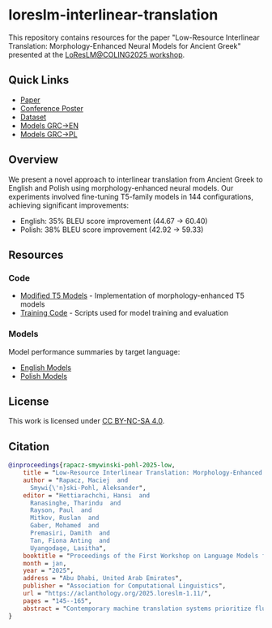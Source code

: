 # loreslm-interlinear-translation

This repository contains resources for the paper "Low-Resource Interlinear Translation: Morphology-Enhanced Neural Models for Ancient Greek" presented at the [LoResLM@COLING2025 workshop](https://loreslm.github.io/).

## Quick Links
- [Paper](https://aclanthology.org/2025.loreslm-1.11/)
- [Conference Poster](./resources/Poster%20-%20LoResLM@COLING2025.pdf)
- [Dataset](https://huggingface.co/datasets/mrapacz/greek-interlinear-translations)
- [Models GRC->EN](./resources/model_table_en.md)
- [Models GRC->PL](./resources/model_table_pl.md)

## Overview

We present a novel approach to interlinear translation from Ancient Greek to English and Polish using morphology-enhanced neural models. Our experiments involved fine-tuning T5-family models in 144 configurations, achieving significant improvements:

- English: 35% BLEU score improvement (44.67 → 60.40)
- Polish: 38% BLEU score improvement (42.92 → 59.33)

## Resources

### Code
- [Modified T5 Models](./morpht5) - Implementation of morphology-enhanced T5 models
- [Training Code](./code) - Scripts used for model training and evaluation

### Models
Model performance summaries by target language:
- [English Models](./resources/model_table_en.md)
- [Polish Models](./resources/model_table_pl.md)

## License

This work is licensed under [CC BY-NC-SA 4.0](https://creativecommons.org/licenses/by-nc-sa/4.0/).

## Citation

```bibtex
@inproceedings{rapacz-smywinski-pohl-2025-low,
    title = "Low-Resource Interlinear Translation: Morphology-Enhanced Neural Models for {A}ncient {G}reek",
    author = "Rapacz, Maciej  and
      Smywi{\'n}ski-Pohl, Aleksander",
    editor = "Hettiarachchi, Hansi  and
      Ranasinghe, Tharindu  and
      Rayson, Paul  and
      Mitkov, Ruslan  and
      Gaber, Mohamed  and
      Premasiri, Damith  and
      Tan, Fiona Anting  and
      Uyangodage, Lasitha",
    booktitle = "Proceedings of the First Workshop on Language Models for Low-Resource Languages",
    month = jan,
    year = "2025",
    address = "Abu Dhabi, United Arab Emirates",
    publisher = "Association for Computational Linguistics",
    url = "https://aclanthology.org/2025.loreslm-1.11/",
    pages = "145--165",
    abstract = "Contemporary machine translation systems prioritize fluent, natural-sounding output with flexible word ordering. In contrast, interlinear translation maintains the source text`s syntactic structure by aligning target language words directly beneath their source counterparts. Despite its importance in classical scholarship, automated approaches to interlinear translation remain understudied. We evaluated neural interlinear translation from Ancient Greek to English and Polish using four transformer-based models: two Ancient Greek-specialized (GreTa and PhilTa) and two general-purpose multilingual models (mT5-base and mT5-large). Our approach introduces novel morphological embedding layers and evaluates text preprocessing and tag set selection across 144 experimental configurations using a word-aligned parallel corpus of the Greek New Testament. Results show that morphological features through dedicated embedding layers significantly enhance translation quality, improving BLEU scores by 35{\%} (44.67 {\textrightarrow} 60.40) for English and 38{\%} (42.92 {\textrightarrow} 59.33) for Polish compared to baseline models. PhilTa achieves state-of-the-art performance for English, while mT5-large does so for Polish. Notably, PhilTa maintains stable performance using only 10{\%} of training data. Our findings challenge the assumption that modern neural architectures cannot benefit from explicit morphological annotations. While preprocessing strategies and tag set selection show minimal impact, the substantial gains from morphological embeddings demonstrate their value in low-resource scenarios."
}
```
